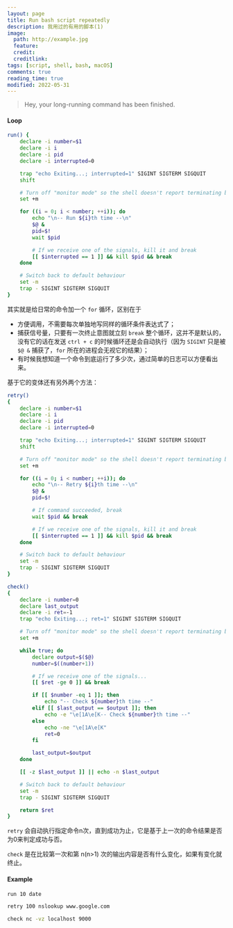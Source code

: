 ```yaml
---
layout: page
title: Run bash script repeatedly
description: 我用过的有用的脚本(1)
image:
  path: http://example.jpg
  feature: 
  credit: 
  creditlink:
tags: [script, shell, bash, macOS]
comments: true
reading_time: true
modified: 2022-05-31
---
```


> Hey, your long-running command has been finished.


#### Loop

```bash
run() {
    declare -i number=$1
    declare -i i
    declare -i pid
    declare -i interrupted=0

    trap "echo Exiting...; interrupted=1" SIGINT SIGTERM SIGQUIT
    shift

    # Turn off "monitor mode" so the shell doesn't report terminating background jobs.
    set +m

    for ((i = 0; i < number; ++i)); do
        echo "\n-- Run ${i}th time --\n"
        $@ &
        pid=$!
        wait $pid

        # If we receive one of the signals, kill it and break
        [[ $interrupted == 1 ]] && kill $pid && break
    done

    # Switch back to default behaviour
    set -m
    trap - SIGINT SIGTERM SIGQUIT
}
```

其实就是给日常的命令加一个 `for` 循环，区别在于

* 方便调用，不需要每次单独地写同样的循环条件表达式了；
* 捕获信号量，只要有一次终止意图就立刻 `break` 整个循环，这并不是默认的，没有它的话在发送 `ctrl + c` 的时候循环还是会自动执行（因为 `SIGINT` 只是被 `$@ &` 捕获了，`for` 所在的进程会无视它的结果）；
* 有时候我想知道一个命令到底运行了多少次，通过简单的日志可以方便看出来。



基于它的变体还有另外两个方法：

```bash
retry()
{
    declare -i number=$1
    declare -i i
    declare -i pid
    declare -i interrupted=0

    trap "echo Exiting...; interrupted=1" SIGINT SIGTERM SIGQUIT
    shift

    # Turn off "monitor mode" so the shell doesn't report terminating background jobs.
    set +m

    for ((i = 0; i < number; ++i)); do
        echo "\n-- Retry ${i}th time --\n"
        $@ &
        pid=$!

        # If command succeeded, break
        wait $pid && break

        # If we receive one of the signals, kill it and break
        [[ $interrupted == 1 ]] && kill $pid && break
    done

    # Switch back to default behaviour
    set -m
    trap - SIGINT SIGTERM SIGQUIT
}

check()
{
    declare -i number=0
    declare last_output
    declare -i ret=-1
    trap "echo Exiting...; ret=1" SIGINT SIGTERM SIGQUIT

    # Turn off "monitor mode" so the shell doesn't report terminating background jobs.
    set +m

    while true; do
        declare output=$($@)
        number=$((number+1))

        # If we receive one of the signals...
        [[ $ret -ge 0 ]] && break

        if [[ $number -eq 1 ]]; then 
            echo "-- Check ${number}th time --"
        elif [[ $last_output == $output ]]; then
            echo -e "\e[1A\e[K-- Check ${number}th time --"
        else 
            echo -ne "\e[1A\e[K"
            ret=0
        fi

        last_output=$output
    done

    [[ -z $last_output ]] || echo -n $last_output

    # Switch back to default behaviour
    set -m
    trap - SIGINT SIGTERM SIGQUIT

    return $ret
}
```

`retry` 会自动执行指定命令n次，直到成功为止，它是基于上一次的命令结果是否为0来判定成功与否。

`check` 是在比较第一次和第 n(n>1) 次的输出内容是否有什么变化，如果有变化就终止。



#### Example

```bash
run 10 date
```

```bash
retry 100 nslookup www.google.com
```

```bash
check nc -vz localhost 9000
```
